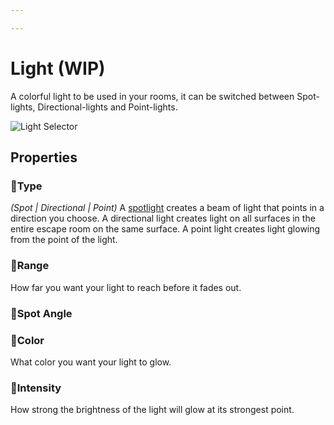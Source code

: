 ```yaml
---

---
```


# Light (WIP)
A colorful light to be used in your rooms, it can be switched between Spot-lights, Directional-lights and Point-lights. 

![Light Selector](./img/Light-Selector.png)


## Properties

### :small_orange_diamond:Type

<div className="highlight-div">

_(Spot | Directional | Point)_ A [spotlight](https://en.wikipedia.org/wiki/Spotlight_(theatre_lighting)) creates a beam of light that points in a direction you choose. A directional light creates light on all surfaces in the entire escape room on the same surface. A point light creates light glowing from the point of the light.

</div>

### :small_orange_diamond:Range

<div className="highlight-div">
How far you want your light to reach before it fades out.
</div>

### :small_orange_diamond:Spot Angle

<div className="highlight-div">
</div>

### :small_orange_diamond:Color

<div className="highlight-div">
What color you want your light to glow.
</div>

### :small_orange_diamond:Intensity

<div className="highlight-div">
How strong the brightness of the light will glow at its strongest point.
</div>

<!---
## Example


## 💡Tips
--->